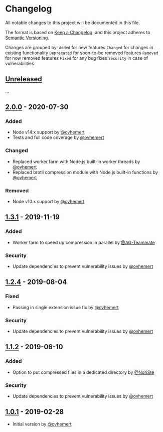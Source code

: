 # Changelog

All notable changes to this project will be documented in this file.

The format is based on [Keep a Changelog](https://keepachangelog.com/en/1.0.0/),
and this project adheres to [Semantic Versioning](https://semver.org/spec/v2.0.0.html).

Changes are grouped by:
`Added` for new features
`Changed` for changes in existing functionality
`Deprecated` for soon-to-be removed features
`Removed` for now removed features
`Fixed` for any bug fixes
`Security` in case of vulnerabilities

## [Unreleased](https://github.com/ovhemert/gatsby-plugin-brotli/compare/v2.1.0...HEAD)

...

## [2.0.0](https://github.com/ovhemert/gatsby-plugin-brotli/compare/v1.3.1...v2.0.0) - 2020-07-30

### Added

- Node v14.x support by [@ovhemert](https://github.com/ovhemert)
- Tests and full code coverage by [@ovhemert](https://github.com/ovhemert)

### Changed

- Replaced worker farm with Node.js built-in worker threads by [@ovhemert](https://github.com/ovhemert)
- Replaced brotli compression module with Node.js built-in functions by [@ovhemert](https://github.com/ovhemert)

### Removed

- Node v10.x support by [@ovhemert](https://github.com/ovhemert)

## [1.3.1](https://github.com/ovhemert/gatsby-plugin-brotli/compare/v1.2.4...v1.3.1) - 2019-11-19

### Added

- Worker farm to speed up compression in parallel by [@AG-Teammate](https://github.com/AG-Teammate)

### Security

- Update dependencies to prevent vulnerability issues by [@ovhemert](https://github.com/ovhemert)

## [1.2.4](https://github.com/ovhemert/gatsby-plugin-brotli/compare/v1.1.2...v1.2.4) - 2019-08-04

### Fixed

- Passing in single extension issue fix by [@ovhemert](https://github.com/ovhemert)

### Security

- Update dependencies to prevent vulnerability issues by [@ovhemert](https://github.com/ovhemert)

## [1.1.2](https://github.com/ovhemert/gatsby-plugin-brotli/compare/v1.0.1...v1.1.2) - 2019-06-10

### Added

- Option to put compressed files in a dedicated directory by [@NoriSte](https://github.com/NoriSte)

### Security

- Update dependencies to prevent vulnerability issues by [@ovhemert](https://github.com/ovhemert)

## [1.0.1](https://github.com/ovhemert/gatsby-plugin-brotli/releases/tag/v1.0.1) - 2019-02-28

- Initial version by [@ovhemert](https://github.com/ovhemert)
